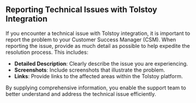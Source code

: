 ## Reporting Technical Issues with Tolstoy Integration

If you encounter a technical issue with Tolstoy integration, it is important to report the problem to your Customer Success Manager (CSM). When reporting the issue, provide as much detail as possible to help expedite the resolution process. This includes:

- **Detailed Description**: Clearly describe the issue you are experiencing.
- **Screenshots**: Include screenshots that illustrate the problem.
- **Links**: Provide links to the affected areas within the Tolstoy platform.

By supplying comprehensive information, you enable the support team to better understand and address the technical issue efficiently.